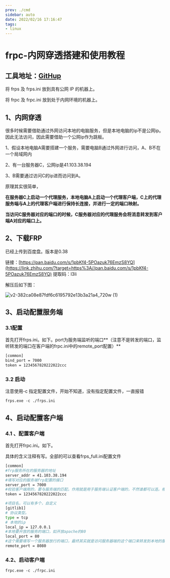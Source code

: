 ```yaml
---
prev: ./cmd
sidebar: auto
date: 2022/02/16 17:16:47
tags:
- linux
---
```


# frpc-内网穿透搭建和使用教程



## 工具地址：[GitHup](https://github.com/fatedier/frp/releases/)

将 frps 及 frps.ini 放到具有公网 IP 的机器上。

将 frpc 及 frpc.ini 放到处于内网环境的机器上。

#### 

## 1、内网穿透

很多时候需要借助通过外网访问本地的电脑服务，但是本地电脑的ip不是公网ip。因此无法访问，因此需要借助一个公网ip作为跳板。

1、假设本地电脑A需要搭建一个服务，需要电脑B通过外网进行访问，A、B不在一个局域网内

2、有一台服务器C，公网ip是41.103.38.194

3、B需要通过访问C的ip进而访问到A。

原理其实很简单，

**在服务器C上启动一个代理服务，本地电脑A上启动一个代理客户端，C上的代理服务端与A上的代理客户端进行保持长连接，并进行一定的端口映射。**

**当访问C服务器对应的端口的时候，C服务器对应的代理服务会将消息转发到客户端A对应的端口上。**



## 2、下载FRP

已经上传到百度盘。版本是0.38

链接：[https://pan.baidu.com/s/1pbKf4-5POazuk76EmzS8YQ](https://link.zhihu.com/?target=https%3A//pan.baidu.com/s/1pbKf4-5POazuk76EmzS8YQ) 提取码：l3li

解压后如下图：

![v2-382ca08e87fdf6c6195792e13b3a21a4_720w (1)](https://cdn.jsdelivr.net/gh/NiceAshin/FileStore/blogImage/v2-382ca08e87fdf6c6195792e13b3a21a4_720w%20(1).jpeg)

## 3、启动配置服务端

### 3.1配置

首先打开frps.ini。如下。port为服务端监听的端口**（注意不是转发的端口，监听转发的端口在客户端的frpc.ini中的remote_port配置）**

```bash
[common]
bind_port = 7000
token = 1234567820222022ccc
```

### 3.2 启动

注意使用-c 指定配置文件，开始不知道，没有指定配置文件，一直报错

```text
frps.exe -c ./frps.ini
```

## 4、启动配置客户端

### 4.1 、配置客户端

首先打开frpc.ini。如下。

具体的含义注释有写。全部的可以查看frps_full.ini配置文件

```bash
[common]
#frp服务所在的服务器的地址
server_addr = 41.103.38.194
#填写对应的服务端frp配置的接口
server_port = 7000
#校验客户端用的，要与服务端的匹配。作用就是用于服务端认证客户端的，不然谁都可以连。相当于密码
token = 1234567820222022ccc

#项目名，可以有多个，自定义
[gitlib1]
# 协议类型。
type = tcp
# 本地的ip
local_ip = 127.0.0.1
#本地要开放的服务的端口，如开放apache的80
local_port = 80
#这个需要填写一个服务器放行的端口，最终其实就是访问服务器端的这个端口来转发到本地的服务上的。
remote_port = 8080
```

### 4.2、启动客户端

```text
frpc.exe -c ./frpc.ini
```